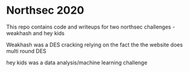 # Northsec 2020

This repo contains code and writeups for two northsec challenges - weakhash and hey kids  

Weakhash was a DES cracking relying on the fact the the website does multi round DES  

hey kids was a data analysis/machine learning challenge  
